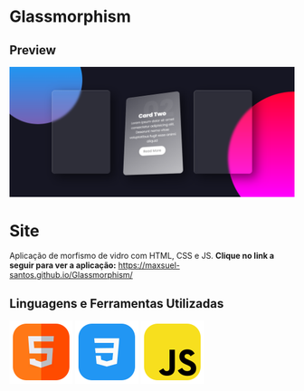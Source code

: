 # Glassmorphism

## Preview

![Preview](assets/img/glassmorphism.png)

# Site

Aplicação de morfismo de vidro com HTML, CSS e JS.
**Clique no link a seguir para ver a aplicação:** https://maxsuel-santos.github.io/Glassmorphism/

## Linguagens e Ferramentas Utilizadas
![icon](https://github.com/Maxsuel-Santos/Maxsuel-Santos/raw/main/_GitHub/img/html-icon.svg)
![icon](https://github.com/Maxsuel-Santos/Maxsuel-Santos/raw/main/_GitHub/img/css-icon.svg)
![icon](https://github.com/Maxsuel-Santos/Maxsuel-Santos/raw/main/_GitHub/img/javascript-icon.svg)

